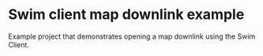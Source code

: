 # Swim client map downlink example

Example project that demonstrates opening a map downlink using the Swim Client. 

